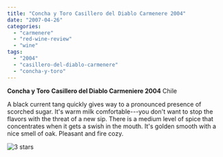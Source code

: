 ```yaml
---
title: "Concha y Toro Casillero del Diablo Carmenere 2004"
date: "2007-04-26"
categories: 
  - "carmenere"
  - "red-wine-review"
  - "wine"
tags: 
  - "2004"
  - "casillero-del-diablo-carmenere"
  - "concha-y-toro"
---
```


**Concha y Toro** **Casillero del Diablo Carmeniere 2004** Chile

A black current tang quickly gives way to a pronounced presence of scorched sugar. It's warm milk comfortable---you don't want to stop the flavors with the threat of a new sip. There is a medium level of spice that concentrates when it gets a swish in the mouth. It's golden smooth with a nice smell of oak. Pleasant and fire cozy.

![3 stars](http://www.rebeccagomezfarrell.com/wp-content/uploads/2009/02/rating_avocado1.gif "rating_avocado1")
